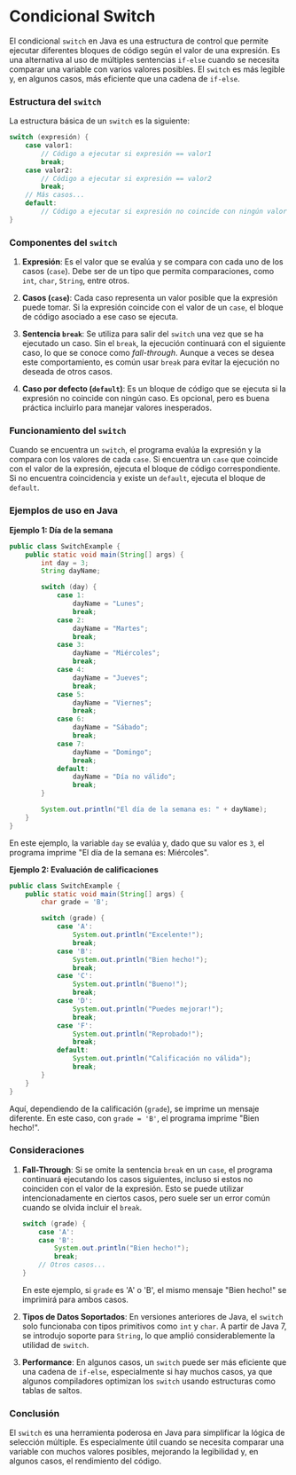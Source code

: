 # Condicional Switch

El condicional `switch` en Java es una estructura de control que permite ejecutar diferentes bloques de código según el valor de una expresión. Es una alternativa al uso de múltiples sentencias `if-else` cuando se necesita comparar una variable con varios valores posibles. El `switch` es más legible y, en algunos casos, más eficiente que una cadena de `if-else`.

### Estructura del `switch`

La estructura básica de un `switch` es la siguiente:

```java
switch (expresión) {
    case valor1:
        // Código a ejecutar si expresión == valor1
        break;
    case valor2:
        // Código a ejecutar si expresión == valor2
        break;
    // Más casos...
    default:
        // Código a ejecutar si expresión no coincide con ningún valor
}
```

### Componentes del `switch`

1. **Expresión**: Es el valor que se evalúa y se compara con cada uno de los casos (`case`). Debe ser de un tipo que permita comparaciones, como `int`, `char`, `String`, entre otros.

2. **Casos (`case`)**: Cada caso representa un valor posible que la expresión puede tomar. Si la expresión coincide con el valor de un `case`, el bloque de código asociado a ese caso se ejecuta.

3. **Sentencia `break`**: Se utiliza para salir del `switch` una vez que se ha ejecutado un caso. Sin el `break`, la ejecución continuará con el siguiente caso, lo que se conoce como *fall-through*. Aunque a veces se desea este comportamiento, es común usar `break` para evitar la ejecución no deseada de otros casos.

4. **Caso por defecto (`default`)**: Es un bloque de código que se ejecuta si la expresión no coincide con ningún caso. Es opcional, pero es buena práctica incluirlo para manejar valores inesperados.

### Funcionamiento del `switch`

Cuando se encuentra un `switch`, el programa evalúa la expresión y la compara con los valores de cada `case`. Si encuentra un `case` que coincide con el valor de la expresión, ejecuta el bloque de código correspondiente. Si no encuentra coincidencia y existe un `default`, ejecuta el bloque de `default`.

### Ejemplos de uso en Java

**Ejemplo 1: Día de la semana**

```java
public class SwitchExample {
    public static void main(String[] args) {
        int day = 3;
        String dayName;

        switch (day) {
            case 1:
                dayName = "Lunes";
                break;
            case 2:
                dayName = "Martes";
                break;
            case 3:
                dayName = "Miércoles";
                break;
            case 4:
                dayName = "Jueves";
                break;
            case 5:
                dayName = "Viernes";
                break;
            case 6:
                dayName = "Sábado";
                break;
            case 7:
                dayName = "Domingo";
                break;
            default:
                dayName = "Día no válido";
                break;
        }

        System.out.println("El día de la semana es: " + dayName);
    }
}
```

En este ejemplo, la variable `day` se evalúa y, dado que su valor es `3`, el programa imprime "El día de la semana es: Miércoles".

**Ejemplo 2: Evaluación de calificaciones**

```java
public class SwitchExample {
    public static void main(String[] args) {
        char grade = 'B';

        switch (grade) {
            case 'A':
                System.out.println("Excelente!");
                break;
            case 'B':
                System.out.println("Bien hecho!");
                break;
            case 'C':
                System.out.println("Bueno!");
                break;
            case 'D':
                System.out.println("Puedes mejorar!");
                break;
            case 'F':
                System.out.println("Reprobado!");
                break;
            default:
                System.out.println("Calificación no válida");
                break;
        }
    }
}
```

Aquí, dependiendo de la calificación (`grade`), se imprime un mensaje diferente. En este caso, con `grade = 'B'`, el programa imprime "Bien hecho!".

### Consideraciones

1. **Fall-Through**: Si se omite la sentencia `break` en un `case`, el programa continuará ejecutando los casos siguientes, incluso si estos no coinciden con el valor de la expresión. Esto se puede utilizar intencionadamente en ciertos casos, pero suele ser un error común cuando se olvida incluir el `break`.

    ```java
    switch (grade) {
        case 'A':
        case 'B':
            System.out.println("Bien hecho!");
            break;
        // Otros casos...
    }
    ```

    En este ejemplo, si `grade` es 'A' o 'B', el mismo mensaje "Bien hecho!" se imprimirá para ambos casos.

2. **Tipos de Datos Soportados**: En versiones anteriores de Java, el `switch` solo funcionaba con tipos primitivos como `int` y `char`. A partir de Java 7, se introdujo soporte para `String`, lo que amplió considerablemente la utilidad de `switch`.

3. **Performance**: En algunos casos, un `switch` puede ser más eficiente que una cadena de `if-else`, especialmente si hay muchos casos, ya que algunos compiladores optimizan los `switch` usando estructuras como tablas de saltos.

### Conclusión

El `switch` es una herramienta poderosa en Java para simplificar la lógica de selección múltiple. Es especialmente útil cuando se necesita comparar una variable con muchos valores posibles, mejorando la legibilidad y, en algunos casos, el rendimiento del código.